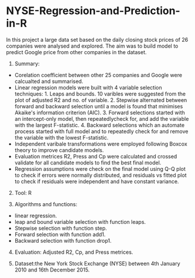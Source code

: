 # NYSE-Regression-and-Prediction-in-R


In this project a large data set based on the daily closing stock prices of 26 companies were analysed and explored. The aim was to build model to predict Google price from other companies in the dataset. 


1. Summary:

- Corelation coefficient between other 25 companies and Google were calcualted and summarised.
- Linear regression models were built with 4 variable selection techniques: 
		1. Leaps and bounds. 10 varibles were suggested from the plot of adjusted R2 and no. of variable.
		2. Stepwise alternated between forward and backward selection until a model is found
                   that minimises Akaike's information criterion (AIC).
		3. Forward selections started with an intercept-only model, then repeatedlycheck for, and add the                             variable with the largest F-statistic.
		4. Backward selections which an automate process started with full model and to repeatedly check for and                    remove the  variable with the lowest F-statistic.
- Independent varibale transformations were employed following Boxcox theory to improve candidate models. 
- Evaluation metrices R2, Press and Cp were calculated and crossed validate for all candidate models to find the best final model.
- Regression assumptions were check on the final model using Q-Q plot to check if errors were normally distributed, and residuals vs fitted plot to check if residuals were independent and have constant variance. 
 


2. Tool: R
 
3. Algorithms and functions:
- linear regression.
- leap and bound variable selection with function leaps.
- Stepwise selection with function step.
- Forward selection with function add1.
- Backward selection with function drop1.

4. Evaluation: Adjusted R2, Cp, and Press metrices.

5. Dataset:the New York Stock Exchange (NYSE) between 4th January 2010 and 16th December 2015.



